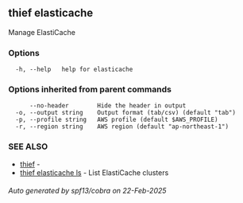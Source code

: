## thief elasticache

Manage ElastiCache

### Options

```
  -h, --help   help for elasticache
```

### Options inherited from parent commands

```
      --no-header        Hide the header in output
  -o, --output string    Output format (tab/csv) (default "tab")
  -p, --profile string   AWS profile (default $AWS_PROFILE)
  -r, --region string    AWS region (default "ap-northeast-1")
```

### SEE ALSO

* [thief](thief.md)	 - 
* [thief elasticache ls](thief_elasticache_ls.md)	 - List ElastiCache clusters

###### Auto generated by spf13/cobra on 22-Feb-2025

